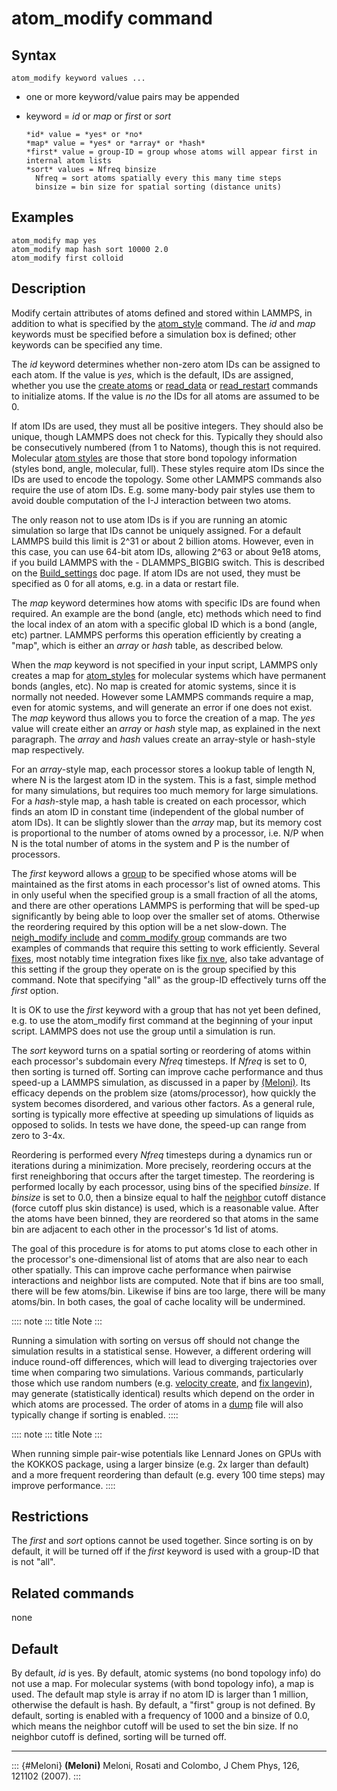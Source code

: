 # atom_modify command

## Syntax

``` LAMMPS
atom_modify keyword values ...
```

-   one or more keyword/value pairs may be appended

-   keyword = *id* or *map* or *first* or *sort*

        *id* value = *yes* or *no*
        *map* value = *yes* or *array* or *hash*
        *first* value = group-ID = group whose atoms will appear first in internal atom lists
        *sort* values = Nfreq binsize
          Nfreq = sort atoms spatially every this many time steps
          binsize = bin size for spatial sorting (distance units)

## Examples

``` LAMMPS
atom_modify map yes
atom_modify map hash sort 10000 2.0
atom_modify first colloid
```

## Description

Modify certain attributes of atoms defined and stored within LAMMPS, in
addition to what is specified by the [atom_style](atom_style) command.
The *id* and *map* keywords must be specified before a simulation box is
defined; other keywords can be specified any time.

The *id* keyword determines whether non-zero atom IDs can be assigned to
each atom. If the value is *yes*, which is the default, IDs are
assigned, whether you use the [create atoms](create_atoms) or
[read_data](read_data) or [read_restart](read_restart) commands to
initialize atoms. If the value is *no* the IDs for all atoms are assumed
to be 0.

If atom IDs are used, they must all be positive integers. They should
also be unique, though LAMMPS does not check for this. Typically they
should also be consecutively numbered (from 1 to Natoms), though this is
not required. Molecular [atom styles](atom_style) are those that store
bond topology information (styles bond, angle, molecular, full). These
styles require atom IDs since the IDs are used to encode the topology.
Some other LAMMPS commands also require the use of atom IDs. E.g. some
many-body pair styles use them to avoid double computation of the I-J
interaction between two atoms.

The only reason not to use atom IDs is if you are running an atomic
simulation so large that IDs cannot be uniquely assigned. For a default
LAMMPS build this limit is 2\^31 or about 2 billion atoms. However, even
in this case, you can use 64-bit atom IDs, allowing 2\^63 or about 9e18
atoms, if you build LAMMPS with the - DLAMMPS_BIGBIG switch. This is
described on the [Build_settings](Build_settings) doc page. If atom IDs
are not used, they must be specified as 0 for all atoms, e.g. in a data
or restart file.

The *map* keyword determines how atoms with specific IDs are found when
required. An example are the bond (angle, etc) methods which need to
find the local index of an atom with a specific global ID which is a
bond (angle, etc) partner. LAMMPS performs this operation efficiently by
creating a \"map\", which is either an *array* or *hash* table, as
described below.

When the *map* keyword is not specified in your input script, LAMMPS
only creates a map for [atom_styles](atom_style) for molecular systems
which have permanent bonds (angles, etc). No map is created for atomic
systems, since it is normally not needed. However some LAMMPS commands
require a map, even for atomic systems, and will generate an error if
one does not exist. The *map* keyword thus allows you to force the
creation of a map. The *yes* value will create either an *array* or
*hash* style map, as explained in the next paragraph. The *array* and
*hash* values create an array-style or hash-style map respectively.

For an *array*-style map, each processor stores a lookup table of length
N, where N is the largest atom ID in the system. This is a fast, simple
method for many simulations, but requires too much memory for large
simulations. For a *hash*-style map, a hash table is created on each
processor, which finds an atom ID in constant time (independent of the
global number of atom IDs). It can be slightly slower than the *array*
map, but its memory cost is proportional to the number of atoms owned by
a processor, i.e. N/P when N is the total number of atoms in the system
and P is the number of processors.

The *first* keyword allows a [group](group) to be specified whose atoms
will be maintained as the first atoms in each processor\'s list of owned
atoms. This in only useful when the specified group is a small fraction
of all the atoms, and there are other operations LAMMPS is performing
that will be sped-up significantly by being able to loop over the
smaller set of atoms. Otherwise the reordering required by this option
will be a net slow-down. The [neigh_modify include](neigh_modify) and
[comm_modify group](comm_modify) commands are two examples of commands
that require this setting to work efficiently. Several [fixes](fix),
most notably time integration fixes like [fix nve](fix_nve), also take
advantage of this setting if the group they operate on is the group
specified by this command. Note that specifying \"all\" as the group-ID
effectively turns off the *first* option.

It is OK to use the *first* keyword with a group that has not yet been
defined, e.g. to use the atom_modify first command at the beginning of
your input script. LAMMPS does not use the group until a simulation is
run.

The *sort* keyword turns on a spatial sorting or reordering of atoms
within each processor\'s subdomain every *Nfreq* timesteps. If *Nfreq*
is set to 0, then sorting is turned off. Sorting can improve cache
performance and thus speed-up a LAMMPS simulation, as discussed in a
paper by [(Meloni)](Meloni). Its efficacy depends on the problem size
(atoms/processor), how quickly the system becomes disordered, and
various other factors. As a general rule, sorting is typically more
effective at speeding up simulations of liquids as opposed to solids. In
tests we have done, the speed-up can range from zero to 3-4x.

Reordering is performed every *Nfreq* timesteps during a dynamics run or
iterations during a minimization. More precisely, reordering occurs at
the first reneighboring that occurs after the target timestep. The
reordering is performed locally by each processor, using bins of the
specified *binsize*. If *binsize* is set to 0.0, then a binsize equal to
half the [neighbor](neighbor) cutoff distance (force cutoff plus skin
distance) is used, which is a reasonable value. After the atoms have
been binned, they are reordered so that atoms in the same bin are
adjacent to each other in the processor\'s 1d list of atoms.

The goal of this procedure is for atoms to put atoms close to each other
in the processor\'s one-dimensional list of atoms that are also near to
each other spatially. This can improve cache performance when pairwise
interactions and neighbor lists are computed. Note that if bins are too
small, there will be few atoms/bin. Likewise if bins are too large,
there will be many atoms/bin. In both cases, the goal of cache locality
will be undermined.

:::: note
::: title
Note
:::

Running a simulation with sorting on versus off should not change the
simulation results in a statistical sense. However, a different ordering
will induce round-off differences, which will lead to diverging
trajectories over time when comparing two simulations. Various commands,
particularly those which use random numbers (e.g. [velocity
create](velocity), and [fix langevin](fix_langevin)), may generate
(statistically identical) results which depend on the order in which
atoms are processed. The order of atoms in a [dump](dump) file will also
typically change if sorting is enabled.
::::

:::: note
::: title
Note
:::

When running simple pair-wise potentials like Lennard Jones on GPUs with
the KOKKOS package, using a larger binsize (e.g. 2x larger than default)
and a more frequent reordering than default (e.g. every 100 time steps)
may improve performance.
::::

## Restrictions

The *first* and *sort* options cannot be used together. Since sorting is
on by default, it will be turned off if the *first* keyword is used with
a group-ID that is not \"all\".

## Related commands

none

## Default

By default, *id* is yes. By default, atomic systems (no bond topology
info) do not use a map. For molecular systems (with bond topology info),
a map is used. The default map style is array if no atom ID is larger
than 1 million, otherwise the default is hash. By default, a \"first\"
group is not defined. By default, sorting is enabled with a frequency of
1000 and a binsize of 0.0, which means the neighbor cutoff will be used
to set the bin size. If no neighbor cutoff is defined, sorting will be
turned off.

------------------------------------------------------------------------

::: {#Meloni}
**(Meloni)** Meloni, Rosati and Colombo, J Chem Phys, 126, 121102
(2007).
:::
